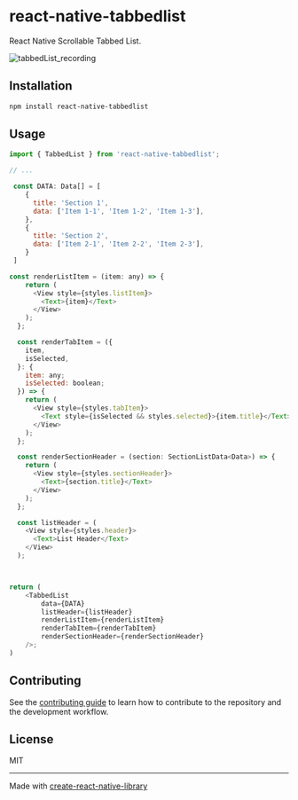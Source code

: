 # react-native-tabbedlist

React Native Scrollable Tabbed List.

![tabbedList_recording](https://github.com/user-attachments/assets/8d36aee1-96d2-4ec7-af42-a8723555aba1)




## Installation

```sh
npm install react-native-tabbedlist
```

## Usage

```js
import { TabbedList } from 'react-native-tabbedlist';

// ...

 const DATA: Data[] = [
    {
      title: 'Section 1',
      data: ['Item 1-1', 'Item 1-2', 'Item 1-3'],
    },
    {
      title: 'Section 2',
      data: ['Item 2-1', 'Item 2-2', 'Item 2-3'],
    }
 ]

const renderListItem = (item: any) => {
    return (
      <View style={styles.listItem}>
        <Text>{item}</Text>
      </View>
    );
  };

  const renderTabItem = ({
    item,
    isSelected,
  }: {
    item: any;
    isSelected: boolean;
  }) => {
    return (
      <View style={styles.tabItem}>
        <Text style={isSelected && styles.selected}>{item.title}</Text>
      </View>
    );
  };

  const renderSectionHeader = (section: SectionListData<Data>) => {
    return (
      <View style={styles.sectionHeader}>
        <Text>{section.title}</Text>
      </View>
    );
  };

  const listHeader = (
    <View style={styles.header}>
      <Text>List Header</Text>
    </View>
  );



return (
    <TabbedList
        data={DATA}
        listHeader={listHeader}
        renderListItem={renderListItem}
        renderTabItem={renderTabItem}
        renderSectionHeader={renderSectionHeader}
    />;
)
```

## Contributing

See the [contributing guide](CONTRIBUTING.md) to learn how to contribute to the repository and the development workflow.

## License

MIT

---

Made with [create-react-native-library](https://github.com/callstack/react-native-builder-bob)
